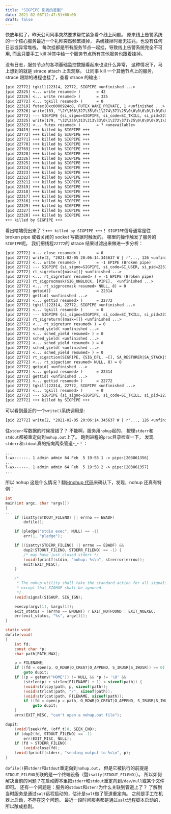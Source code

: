 ```yaml
---
title: "SIGPIPE 引发的悲剧"
date: 2021-02-06T12:47:51+08:00
draft: false
---
```


快放年假了，昨天公司同事突然要求帮忙紧急看个线上问题。
原来线上告警系统的一个核心服务最近一个礼拜突然频繁挂掉，
系统挂掉时毫无征兆，也没有任何日志或异常堆栈，
每次挂都是所有服务节点一起挂，导致线上告警系统完全不可用,
而且只要手工 kill 掉其中给一个服务节点所有其他服务也跟着挂掉。


没有日志，服务节点的各项基础监控数据看起来也没什么异常，
这种情况下，马上想到的就是 strace attach 上去观察。
让同事 kill 一个其他节点上的服务，
strace 跟踪的进程也挂了，查看 strace 的输出：

```txt
[pid 22772] tgkill(22314, 22772, SIGPIPE <unfinished ...>
[pid 22325] <... write resumed> )       = 42
[pid 22326] <... write resumed> )       = 335
[pid 22772] <... tgkill resumed> )      = 0
[pid 22319] futex(0xc0000924c8, FUTEX_WAKE_PRIVATE, 1 <unfinished ...>
[pid 22326] write(183, "\2Y\366\327\35\0\1\274\371\25\0\0\0\0\0\1\0\0\0\1\6offset\10\0\0\0\0"..., 36 <unfinished ...>
[pid 22772] --- SIGPIPE {si_signo=SIGPIPE, si_code=SI_TKILL, si_pid=22314, si_uid=1000} ---
[pid 22325] write(179, "\32\235\313\213\33\0\1\272\371\25\0\0\0\0\0\1\0\0\0\1\4size\10\0\0\0\0\0\0"..., 34 <ptrace(SYSCALL):No such process>
[pid 22323] <... futex resumed> )       = ? <unavailable>
[pid 23419] +++ killed by SIGPIPE +++
[pid 22772] +++ killed by SIGPIPE +++
[pid 22771] +++ killed by SIGPIPE +++
[pid 22770] +++ killed by SIGPIPE +++
[pid 22769] +++ killed by SIGPIPE +++
[pid 22328] +++ killed by SIGPIPE +++
[pid 22326] +++ killed by SIGPIPE +++
[pid 22325] +++ killed by SIGPIPE +++
[pid 22324] +++ killed by SIGPIPE +++
[pid 22323] +++ killed by SIGPIPE +++
[pid 22322] +++ killed by SIGPIPE +++
[pid 22321] +++ killed by SIGPIPE +++
[pid 22319] +++ killed by SIGPIPE +++
[pid 22318] +++ killed by SIGPIPE +++
[pid 22317] +++ killed by SIGPIPE +++
[pid 22316] +++ killed by SIGPIPE +++
[pid 22329] +++ killed by SIGPIPE +++
[pid 22327] +++ killed by SIGPIPE +++
[pid 22320] +++ killed by SIGPIPE +++
+++ killed by SIGPIPE +++
```

看出啥端倪出来了？`+++ killed by SIGPIPE +++`！
`SIGPIPE`信号通常是往 broken pipe 或者关闭的 socket 写数据时触发的。
哪里的操作触发了服务的`SIGPIPE`呢。
我们把线程`22772`的 strace 结果过滤出来做进一步分析：

```txt
[pid 22772] <... close resumed> )       = 0
[pid 22772] write(2, "2021-02-05 20:06:14.345637 W | r"..., 126 <unfinished ...>
[pid 22772] <... write resumed> )       = -1 EPIPE (Broken pipe)
[pid 22772] --- SIGPIPE {si_signo=SIGPIPE, si_code=SI_USER, si_pid=22314, si_uid=1000} ---
[pid 22772] rt_sigreturn({mask=[]} <unfinished ...>
[pid 22772] <... rt_sigreturn resumed> ) = -1 EPIPE (Broken pipe)
[pid 22772] rt_sigprocmask(SIG_UNBLOCK, [PIPE],  <unfinished ...>
[pid 22772] <... rt_sigprocmask resumed> NULL, 8) = 0
[pid 22772] getpid()                    = 22314
[pid 22772] gettid( <unfinished ...>
[pid 22772] <... gettid resumed> )      = 22772
[pid 22772] tgkill(22314, 22772, SIGPIPE <unfinished ...>
[pid 22772] <... tgkill resumed> )      = 0
[pid 22772] --- SIGPIPE {si_signo=SIGPIPE, si_code=SI_TKILL, si_pid=22314, si_uid=1000} ---
[pid 22772] rt_sigreturn({mask=[]} <unfinished ...>
[pid 22772] <... rt_sigreturn resumed> ) = 0
[pid 22772] sched_yield( <unfinished ...>
[pid 22772] <... sched_yield resumed> ) = 0
[pid 22772] sched_yield( <unfinished ...>
[pid 22772] <... sched_yield resumed> ) = 0
[pid 22772] sched_yield( <unfinished ...>
[pid 22772] <... sched_yield resumed> ) = 0
[pid 22772] rt_sigaction(SIGPIPE, {SIG_DFL, ~[], SA_RESTORER|SA_STACK|SA_RESTART|SA_SIGINFO, 0x1606810},  <unfinished ...>
[pid 22772] <... rt_sigaction resumed> NULL, 8) = 0
[pid 22772] getpid( <unfinished ...>
[pid 22772] <... getpid resumed> )      = 22314
[pid 22772] gettid( <unfinished ...>
[pid 22772] <... gettid resumed> )      = 22772
[pid 22772] tgkill(22314, 22772, SIGPIPE <unfinished ...>
[pid 22772] <... tgkill resumed> )      = 0
[pid 22772] --- SIGPIPE {si_signo=SIGPIPE, si_code=SI_TKILL, si_pid=22314, si_uid=1000} ---
[pid 22772] +++ killed by SIGPIPE +++
```

可以看到最近的一个`write()`系统调用是:

```txt
[pid 22772] write(2, "2021-02-05 20:06:14.345637 W | r"..., 126 <unfinished ...>
```

往`stderr`写数据的时候报错了？
不能啊，服务用`nohup`起的，
按理`stderr`和`stdout`都被重定向到`nohup.out`上了。
跑到进程的`proc`目录检查一下，
发现`stderr`和`stdout`真的指向两条管道-_-！：

```txt
...
l-wx------. 1 admin admin 64 Feb  5 19:58 1 -> pipe:[203861356]
...
l-wx------. 1 admin admin 64 Feb  5 19:58 2 -> pipe:[203861357]
...
```

所以 nohup 这是什么情况？翻出[nohup 代码](https://github.com/openbsd/src/blob/master/usr.bin/nohup/nohup.c)来确认下，发现，nohup 还真有特例：

```C
int
main(int argc, char *argv[])
{
...
	if (isatty(STDOUT_FILENO) || errno == EBADF)
		dofile();

	if (pledge("stdio exec", NULL) == -1)
		err(1, "pledge");

	if ((isatty(STDERR_FILENO) || errno == EBADF) &&
	    dup2(STDOUT_FILENO, STDERR_FILENO) == -1) {
		/* may have just closed stderr */
		(void)fprintf(stdin, "nohup: %s\n", strerror(errno));
		exit(EXIT_MISC);
	}

	/*
	 * The nohup utility shall take the standard action for all signals
	 * except that SIGHUP shall be ignored.
	 */
	(void)signal(SIGHUP, SIG_IGN);

	execvp(argv[1], &argv[1]);
	exit_status = (errno == ENOENT) ? EXIT_NOTFOUND : EXIT_NOEXEC;
	err(exit_status, "%s", argv[1]);
}

static void
dofile(void)
{
	int fd;
	const char *p;
	char path[PATH_MAX];

	p = FILENAME;
	if ((fd = open(p, O_RDWR|O_CREAT|O_APPEND, S_IRUSR|S_IWUSR)) >= 0)
		goto dupit;
	if ((p = getenv("HOME")) != NULL && *p != '\0' &&
	    (strlen(p) + strlen(FILENAME) + 1) < sizeof(path)) {
		(void)strlcpy(path, p, sizeof(path));
		(void)strlcat(path, "/", sizeof(path));
		(void)strlcat(path, FILENAME, sizeof(path));
		if ((fd = open(p = path, O_RDWR|O_CREAT|O_APPEND, S_IRUSR|S_IWUSR)) >= 0)
			goto dupit;
	}
	errx(EXIT_MISC, "can't open a nohup.out file");

dupit:
	(void)lseek(fd, (off_t)0, SEEK_END);
	if (dup2(fd, STDOUT_FILENO) == -1)
		err(EXIT_MISC, NULL);
	if (fd > STDERR_FILENO)
		(void)close(fd);
	(void)fprintf(stderr, "sending output to %s\n", p);
}
```

`dofile()`把`stderr`和`stdout`重定向到`nohup.out`，
但是它被执行的前提是`STDOUT_FILENO`关联的是一个终端设备（暨`isatty(STDOUT_FILENO)`）。
所以如何解决当前的问题？在启动脚本里把`stderr`和`stdout`重定向到`/dev/null`或某个文件即可。
还有一个问题是：服务的`stdout`和`sterr`为什么关联到管道上了？
了解到当时服务是通过`salt`远程启动的，估计是`salt`做了管道重定向。
之前是手工在机器上启动，不存在这个问题。
最近一段时间服务都是通过`salt`远程脚本启动的，所以酿成悲剧。



